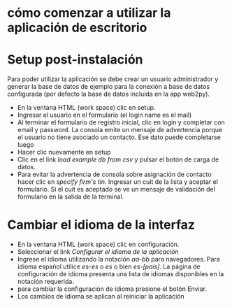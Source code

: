 # cómo comenzar a utilizar la aplicación de escritorio

# Setup post-instalación #

Para poder utilizar la aplicación se debe crear un usuario administrador y generar la base de datos de ejemplo para la conexión a base de datos configurada (por defecto la base de datos incluída en la app web2py).

  * En la ventana HTML (work space) clic en setup.
  * Ingresar el usuario en el formulario (el login name es el mail)
  * Al terminar el formulario de registro inicial, clic en login y completar con email y password. La consola emite un mensaje de advertencia porque el usuario no tiene asociado un contacto. Ese dato puede completarse luego
  * Hacer clic nuevamente en setup
  * Clic en el link _load example db from csv_ y pulsar el botón de carga de datos.
  * Para evitar la advertencia de consola sobre asignación de contacto hacer clic en _specify firm's tin_. Ingresar un cuit de la lista y aceptar el formulario. Si el cuit es aceptado se ve un mensaje de validación del formulario en la salida de la terminal.

# Cambiar el idioma de la interfaz #

  * En la ventana HTML (work space) clic en configuración.
  * Seleccionar el link _Configurar el idioma de la aplicación_
  * Ingrese el idioma utilizando la notación _aa-bb_ para navegadores. Para idioma español utilice _es-es_ o _es_ o bien _es-[país]_. La página de configuración de idioma presenta una lista de idiomas disponibles en la notación requerida.
  * para cambiar la configuración de idioma presione el botón Enviar.
  * Los cambios de idioma se aplican al reiniciar la aplicación